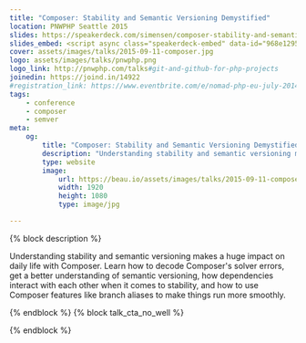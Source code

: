 ```yaml
---
title: "Composer: Stability and Semantic Versioning Demystified"
location: PNWPHP Seattle 2015
slides: https://speakerdeck.com/simensen/composer-stability-and-semantic-versioning-demystified-pnwphp-2015
slides_embed: <script async class="speakerdeck-embed" data-id="968e1295ec1a4642b3b7a15e878ed6af" data-ratio="1.77777777777778" src="//speakerdeck.com/assets/embed.js"></script>
cover: assets/images/talks/2015-09-11-composer.jpg
logo: assets/images/talks/pnwphp.png
logo_link: http://pnwphp.com/talks#git-and-github-for-php-projects
joinedin: https://joind.in/14922
#registration_link: https://www.eventbrite.com/e/nomad-php-eu-july-2014-tickets-11480926761?ref=etckt
tags:
    - conference
    - composer
    - semver
meta:
    og:
        title: "Composer: Stability and Semantic Versioning Demystified &middot; Beau Simensen &middot; Dragonfly Development"
        description: "Understanding stability and semantic versioning makes a huge impact on daily life with Composer. Learn how to decode Composer's solver errors, get a better understanding of semantic versioning, how dependencies interact with each other when it comes to stability, and how to use Composer features like branch aliases to make things run more smoothly."
        type: website
        image:
            url: https://beau.io/assets/images/talks/2015-09-11-composer.jpg
            width: 1920
            height: 1080
            type: image/jpg

---
```

{% block description %}

Understanding stability and semantic versioning makes a huge impact on daily life with Composer. Learn how to decode Composer's solver errors, get a better understanding of semantic versioning, how dependencies interact with each other when it comes to stability, and how to use Composer features like branch aliases to make things run more smoothly.

{% endblock %}
{% block talk_cta_no_well %}
<script src="https://app.convertkit.com/landing_pages/690.js?orient=horz"></script>
{% endblock  %}
